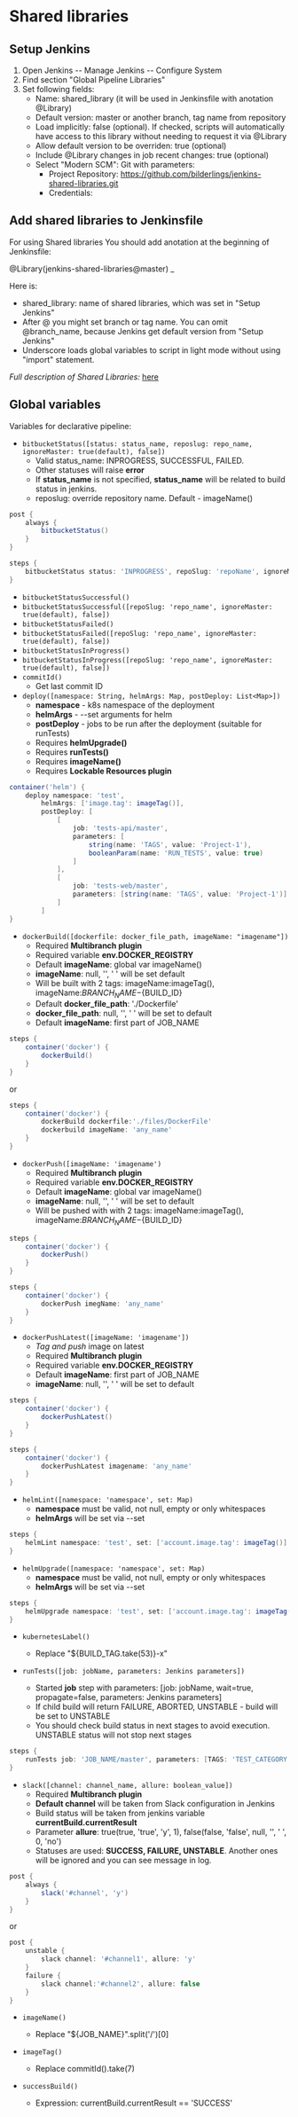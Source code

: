 # Shared libraries
## Setup Jenkins
1. Open Jenkins -- Manage Jenkins -- Configure System
2. Find section "Global Pipeline Libraries"
3. Set following fields:
	* Name: shared_library (it will be used in Jenkinsfile with anotation @Library)
	* Default version: master or another branch, tag name from repository
	* Load implicitly: false (optional). If checked, scripts will automatically have access to this library without needing to request it via @Library
	* Allow default version to be overriden: true (optional)
	* Include @Library changes in job recent changes: true (optional)
	* Select "Modern SCM": Git with parameters:
		* Project Repository: https://github.com/bilderlings/jenkins-shared-libraries.git
		* Credentials: <empty>

## Add shared libraries to Jenkinsfile
For using Shared libraries You should add anotation at the beginning of Jenkinsfile: 

@Library(jenkins-shared-libraries@master) _

Here is:

* shared_library: name of shared libraries, which was set in "Setup Jenkins"
* After @ you might set branch or tag name. You can omit @branch_name, because Jenkins get default version from "Setup Jenkins"
* Underscore loads global variables to script in light mode without using "import" statement.

*Full description of Shared Libraries:* [here](https://jenkins.io/doc/book/pipeline/shared-libraries/)  

## Global variables


Variables for declarative pipeline:
    
* `bitbucketStatus([status: status_name, reposlug: repo_name, ignoreMaster: true(default), false])`
    * Valid status_name: INPROGRESS, SUCCESSFUL, FAILED. 
    * Other statuses will raise **error**
    * If **status_name** is not specified, **status_name** will be related to build status in jenkins.  
    * reposlug: override repository name. Default - imageName()
```groovy
post {
    always {
        bitbucketStatus()
    }
}
```
```groovy
steps {
    bitbucketStatus status: 'INPROGRESS', repoSlug: 'repoName', ignoreMaster: false
}
```
* `bitbucketStatusSuccessful()`
* `bitbucketStatusSuccessful([repoSlug: 'repo_name', ignoreMaster: true(default), false])`
* `bitbucketStatusFailed()`
* `bitbucketStatusFailed([repoSlug: 'repo_name', ignoreMaster: true(default), false])`
* `bitbucketStatusInProgress()`
* `bitbucketStatusInProgress([repoSlug: 'repo_name', ignoreMaster: true(default), false])`
* `commitId()`
    * Get last commit ID  
* `deploy([namespace: String, helmArgs: Map, postDeploy: List<Map>])`
    * **namespace** - k8s namespace of the deployment
    * **helmArgs** - --set arguments for helm
    * **postDeploy** - jobs to be run after the deployment (suitable for runTests)
    * Requires **helmUpgrade()**
    * Requires **runTests()**
    * Requires **imageName()**
    * Requires **Lockable Resources plugin**
```groovy
container('helm') {
    deploy namespace: 'test',
        helmArgs: ['image.tag': imageTag()],
        postDeploy: [
            [
                job: 'tests-api/master',
                parameters: [
                    string(name: 'TAGS', value: 'Project-1'),
                    booleanParam(name: 'RUN_TESTS', value: true)
                ]
            ],
            [
                job: 'tests-web/master',
                parameters: [string(name: 'TAGS', value: 'Project-1')]
            ]
        ]
}
```
* `dockerBuild([dockerfile: docker_file_path, imageName: "imagename"])`
    * Required **Multibranch plugin**
    * Required variable **env.DOCKER_REGISTRY**
    * Default **imageName**: global var imageName()
    * **imageName**: null, '', ' ' will be set default
    * Will be built with 2 tags: imageName:imageTag(), imageName:${BRANCH_NAME}-${BUILD_ID}
    * Default **docker_file_path**: './Dockerfile'
    * **docker_file_path**: null, '', ' ' will be set to default
    * Default **imageName**: first part of JOB_NAME
```groovy
steps {
    container('docker') {
        dockerBuild()
    }
}
```
or
```groovy
steps {
    container('docker') {
        dockerBuild dockerfile:'./files/DockerFile'
        dockerbuild imageName: 'any_name'
    }
}
```
* `dockerPush([imageName: 'imagename')`
    * Required **Multibranch plugin**
    * Required variable **env.DOCKER_REGISTRY**
    * Default **imageName**: global var imageName()
    * **imageName**: null, '', ' ' will be set to default
    * Will be pushed with with 2 tags: imageName:imageTag(), imageName:${BRANCH_NAME}-${BUILD_ID}
```groovy
steps {
    container('docker') {
        dockerPush()
    }
}
```  
```groovy
steps {
    container('docker') {
        dockerPush imegName: 'any_name'
    }
}
```   
* `dockerPushLatest([imageName: 'imagename'])`
    * *Tag and push* image on latest
    * Required **Multibranch plugin**
    * Required variable **env.DOCKER_REGISTRY**
    * Default **imageName**: first part of JOB_NAME
    * **imageName**: null, '', ' ' will be set to default
```groovy
steps {
    container('docker') {
        dockerPushLatest()
    }
}
```  
```groovy
steps {
    container('docker') {
        dockerPushLatest imagename: 'any_name'
    }
}
```    
* `helmLint([namespace: 'namespace', set: Map)`
    * **namespace** must be valid, not null, empty or only whitespaces
    * **helmArgs** will be set via --set
```groovy
steps {
    helmLint namespace: 'test', set: ['account.image.tag': imageTag()]
}
```  
* `helmUpgrade([namespace: 'namespace', set: Map)`
    * **namespace** must be valid, not null, empty or only whitespaces
    * **helmArgs** will be set via --set
```groovy
steps {
    helmUpgrade namespace: 'test', set: ['account.image.tag': imageTag()]
}
```   
* `kubernetesLabel()`
    * Replace "${BUILD_TAG.take(53)}-x"

* `runTests([job: jobName, parameters: Jenkins parameters])`
    * Started **job** step with parameters: [job: jobName, wait=true, propagate=false, parameters: Jenkins parameters]
    * If child build will return FAILURE, ABORTED, UNSTABLE - build will be set to UNSTABLE
    * You should check build status in next stages to avoid execution. UNSTABLE status will not stop next stages
```groovy
steps {    
    runTests job: 'JOB_NAME/master', parameters: [TAGS: 'TEST_CATEGORY']    
}
```   
* `slack([channel: channel_name, allure: boolean_value])`
	* Required **Multibranch plugin**
	* **Default channel** will be taken from Slack configuration in Jenkins
	* Build status will be taken from jenkins variable **currentBuild.currentResult**
	* Parameter **allure**: true(true, 'true', 'y', 1), false(false, 'false', null, '', ' ', 0, 'no')
	* Statuses are used: **SUCCESS, FAILURE, UNSTABLE**. Another ones will be ignored and you can see message in log.
```groovy
post {
    always {
        slack('#channel', 'y')
    }
}
```
or
```groovy
post {
    unstable {
        slack channel: '#channel1', allure: 'y'
    }
    failure {
        slack channel:'#channel2', allure: false
    }
}
```

* `imageName()`
    * Replace "${JOB_NAME}".split('/')[0]  
    
* `imageTag()`
    * Replace commitId().take(7)  
    
* `successBuild()`
    * Expression: currentBuild.currentResult == 'SUCCESS'